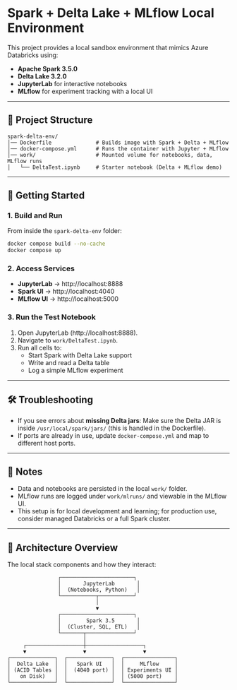 # Spark + Delta Lake + MLflow Local Environment

This project provides a local sandbox environment that mimics Azure Databricks using:
- **Apache Spark 3.5.0**
- **Delta Lake 3.2.0**
- **JupyterLab** for interactive notebooks
- **MLflow** for experiment tracking with a local UI

---

## 📂 Project Structure
```
spark-delta-env/
│── Dockerfile              # Builds image with Spark + Delta + MLflow
│── docker-compose.yml      # Runs the container with Jupyter + MLflow
│── work/                   # Mounted volume for notebooks, data, MLflow runs
│   └── DeltaTest.ipynb     # Starter notebook (Delta + MLflow demo)
```

---

## 🚀 Getting Started

### 1. Build and Run
From inside the `spark-delta-env` folder:

```bash
docker compose build --no-cache
docker compose up
```

### 2. Access Services
- **JupyterLab** → http://localhost:8888  
- **Spark UI** → http://localhost:4040  
- **MLflow UI** → http://localhost:5000  

### 3. Run the Test Notebook
1. Open JupyterLab (http://localhost:8888).  
2. Navigate to `work/DeltaTest.ipynb`.  
3. Run all cells to:
   - Start Spark with Delta Lake support
   - Write and read a Delta table
   - Log a simple MLflow experiment

---

## 🛠 Troubleshooting

- If you see errors about **missing Delta jars**:
  Make sure the Delta JAR is inside `/usr/local/spark/jars/` (this is handled in the Dockerfile).
- If ports are already in use, update `docker-compose.yml` and map to different host ports.

---

## 📌 Notes
- Data and notebooks are persisted in the local `work/` folder.  
- MLflow runs are logged under `work/mlruns/` and viewable in the MLflow UI.  
- This setup is for local development and learning; for production use, consider managed Databricks or a full Spark cluster.

---

## 🔎 Architecture Overview
The local stack components and how they interact:

```text
                ┌───────────────────────┐
                │       JupyterLab       │
                │  (Notebooks, Python)   │
                └───────────┬───────────┘
                            │
                            ▼
                ┌───────────────────────┐
                │        Spark 3.5       │
                │  (Cluster, SQL, ETL)   │
                └───────┬───────────────┘
                        │
     ┌──────────────────┼──────────────────┐
     ▼                  ▼                  ▼
┌──────────────┐  ┌──────────────┐  ┌────────────────┐
│  Delta Lake  │  │   Spark UI   │  │     MLflow     │
│ (ACID Tables │  │  (4040 port) │  │ Experiments UI │
│   on Disk)   │  │              │  │ (5000 port)    │
└──────────────┘  └──────────────┘  └────────────────┘
``` 
